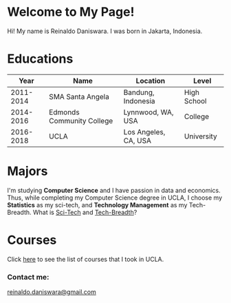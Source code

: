 
# Welcome to My Page!

Hi! My name is Reinaldo Daniswara. I was born in Jakarta, Indonesia. 
# Educations

|Year|Name  | Location| Level |
|---|---|---|---|
|2011-2014  | SMA Santa Angela  |Bandung, Indonesia | High School |
|2014-2016  | Edmonds Community College  |Lynnwood, WA, USA | College |
|2016-2018  | UCLA  |Los Angeles, CA, USA | University |


# Majors

I'm studying **Computer Science** and I have passion in data and economics. Thus, while completing my Computer Science degree in UCLA, I choose my **Statistics** as my sci-tech, and **Technology Management** as my Tech-Breadth. What is [Sci-Tech](http://www.seasoasa.ucla.edu/wp-content/uploads/seasoasa/CS-Sci-Tech-List-current.pdf) and [Tech-Breadth](http://www.seasoasa.ucla.edu/wp-content/uploads/seasoasa/TBA.pdf)?


# Courses
Click [here](courses.md) to see the list of courses that I took in UCLA. 


### Contact me:
reinaldo.daniswara@gmail.com

